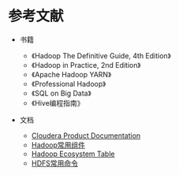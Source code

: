 # 参考文献

* 书籍
  * 《Hadoop The Definitive Guide, 4th Edition》
  * 《Hadoop in Practice, 2nd Edition》
  * 《Apache Hadoop YARN》
  * 《Professional Hadoop》
  * 《SQL on Big Data》
  * 《Hive编程指南》

* 文档
  * [Cloudera Product Documentation](https://www.cloudera.com/documentation.html)
  * [Hadoop常用组件](http://www.cnblogs.com/tankaixiong/p/4273178.html)
  * [Hadoop Ecosystem Table](http://hadoopecosystemtable.github.io/)
  * [HDFS常用命令](http://www.cnblogs.com/gaopeng527/p/4314215.html)
